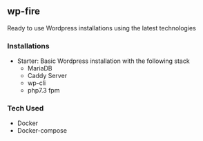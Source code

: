 wp-fire
---

Ready to use Wordpress installations using the latest technologies

### Installations

* Starter: Basic Wordpress installation with the following stack
    * MariaDB
    * Caddy Server
    * wp-cli
    * php7.3 fpm

### Tech Used

* Docker
* Docker-compose
